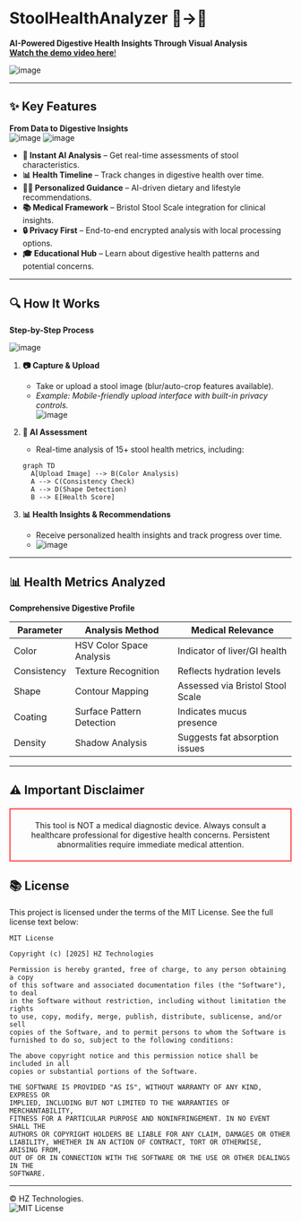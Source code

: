 # StoolHealthAnalyzer 💩→🏥  

**AI-Powered Digestive Health Insights Through Visual Analysis**  
[**Watch the demo video here**!](https://github.com/user-attachments/assets/0116edd1-b65b-44eb-9561-08292a791924)
<!-- Backend:

Language: Python
Framework: FastAPI (for building the API endpoints)
Key Libraries:
Pydantic (for data validation and serialization)
SDK (for storage and secrets management)
Google's Gemini API (for AI image analysis)

--Frontend:
Language: TypeScript
Framework: React
Key Technologies/Libraries:
Vite (build tool and development server)
Tailwind CSS (for styling)
Shadcn/ui (for UI components)
Zustand (for state management)
React Router (for page navigation)
date-fns (for date formatting)
Lucide React (for icons) -->

<!--![image](https://github.com/user-attachments/assets/eaa46ae6-ed35-48ec-9034-2e17910d35ae)-->
![image](https://github.com/user-attachments/assets/6b442e25-b63d-4bf7-9e8f-5324d6fc4b37)




---

## ✨ Key Features  
**From Data to Digestive Insights**  
![image](https://github.com/user-attachments/assets/4e0d035b-e76b-43db-8728-37b48d0a3faa)
![image](https://github.com/user-attachments/assets/762f4fd8-e265-43ea-8615-4dfad729e7d4)



- **🚀 Instant AI Analysis** – Get real-time assessments of stool characteristics.  
- **📊 Health Timeline** – Track changes in digestive health over time.  
- **🧑‍⚕️ Personalized Guidance** – AI-driven dietary and lifestyle recommendations.  
- **📚 Medical Framework** – Bristol Stool Scale integration for clinical insights.  
- **🔒 Privacy First** – End-to-end encrypted analysis with local processing options.  
- **🎓 Educational Hub** – Learn about digestive health patterns and potential concerns.  

---

## 🔍 How It Works  
**Step-by-Step Process**  

![image](https://github.com/user-attachments/assets/deb1edee-8c85-4e06-b76c-1f73ba36b6c5) 

1. **📷 Capture & Upload**  
   - Take or upload a stool image (blur/auto-crop features available).  
   - *Example: Mobile-friendly upload interface with built-in privacy controls.*  
  ![image](https://github.com/user-attachments/assets/0582d51c-6801-41a3-b4df-d9f76de07d5e)

2. **🧠 AI Assessment**  
   - Real-time analysis of 15+ stool health metrics, including:  

   ```mermaid
   graph TD
     A[Upload Image] --> B(Color Analysis)
     A --> C(Consistency Check)
     A --> D(Shape Detection)
     B --> E[Health Score]
   ```
   
3. **📊 Health Insights & Recommendations**  
   - Receive personalized health insights and track progress over time.
   - ![image](https://github.com/user-attachments/assets/b0e9c7ee-7948-4733-adb1-9e0662a8b65c)
   <!-- ![image](https://github.com/user-attachments/assets/256689cd-aa59-4938-8f79-7ffc572aedd0) -->




---

## 📊 Health Metrics Analyzed  
**Comprehensive Digestive Profile**  

| **Parameter**  | **Analysis Method**           | **Medical Relevance**        |
|---------------|------------------------------|------------------------------|
| Color         | HSV Color Space Analysis      | Indicator of liver/GI health  |
| Consistency   | Texture Recognition           | Reflects hydration levels    |
| Shape         | Contour Mapping               | Assessed via Bristol Stool Scale |
| Coating       | Surface Pattern Detection     | Indicates mucus presence     |
| Density       | Shadow Analysis               | Suggests fat absorption issues |

---

## ⚠️ Important Disclaimer  
<div align="center" style="border:2px solid #ff4444; padding:20px; margin:20px 0;">
This tool is NOT a medical diagnostic device.  
Always consult a healthcare professional for digestive health concerns.  
Persistent abnormalities require immediate medical attention.
</div>


## 📚 License  
This project is licensed under the terms of the MIT License. See the full license text below:

```
MIT License

Copyright (c) [2025] HZ Technologies

Permission is hereby granted, free of charge, to any person obtaining a copy
of this software and associated documentation files (the "Software"), to deal
in the Software without restriction, including without limitation the rights
to use, copy, modify, merge, publish, distribute, sublicense, and/or sell
copies of the Software, and to permit persons to whom the Software is
furnished to do so, subject to the following conditions:

The above copyright notice and this permission notice shall be included in all
copies or substantial portions of the Software.

THE SOFTWARE IS PROVIDED "AS IS", WITHOUT WARRANTY OF ANY KIND, EXPRESS OR
IMPLIED, INCLUDING BUT NOT LIMITED TO THE WARRANTIES OF MERCHANTABILITY,
FITNESS FOR A PARTICULAR PURPOSE AND NONINFRINGEMENT. IN NO EVENT SHALL THE
AUTHORS OR COPYRIGHT HOLDERS BE LIABLE FOR ANY CLAIM, DAMAGES OR OTHER
LIABILITY, WHETHER IN AN ACTION OF CONTRACT, TORT OR OTHERWISE, ARISING FROM,
OUT OF OR IN CONNECTION WITH THE SOFTWARE OR THE USE OR OTHER DEALINGS IN THE
SOFTWARE.
```

---

&copy; HZ Technologies.  
![MIT License](https://img.shields.io/badge/license-MIT-green.svg)

